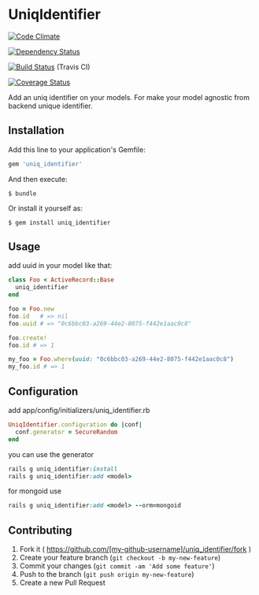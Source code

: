 # UniqIdentifier

[![Code Climate](https://codeclimate.com/github/joel/uniq_identifier.png)](https://codeclimate.com/github/joel/uniq_identifier)

[![Dependency Status](https://gemnasium.com/joel/uniq_identifier.png)](https://gemnasium.com/joel/uniq_identifier)

[![Build Status](https://travis-ci.org/joel/uniq_identifier.png?branch=master)](https://travis-ci.org/joel/uniq_identifier) (Travis CI)

[![Coverage Status](https://coveralls.io/repos/joel/uniq_identifier/badge.svg?branch=master)](https://coveralls.io/r/joel/uniq_identifier?branch=master)

Add an uniq identifier on your models. For make your model agnostic from backend unique identifier.

## Installation

Add this line to your application's Gemfile:

```ruby
gem 'uniq_identifier'
```

And then execute:

    $ bundle

Or install it yourself as:

    $ gem install uniq_identifier

## Usage

add uuid in your model like that:

```ruby
class Foo < ActiveRecord::Base
  uniq_identifier
end
```

```ruby
foo = Foo.new
foo.id   # => nil
foo.uuid # => "0c6bbc03-a269-44e2-8075-f442e1aac0c8"
```

```ruby
foo.create!
foo.id # => 1
```

```ruby
my_foo = Foo.where(uuid: "0c6bbc03-a269-44e2-8075-f442e1aac0c8")
my_foo.id # => 1
```

## Configuration

add app/config/initializers/uniq_identifier.rb

```ruby
UniqIdentifier.configuration do |conf|
  conf.generator = SecureRandom
end
```

you can use the generator

```ruby
rails g uniq_identifier:install
rails g uniq_identifier:add <model>
```
for mongoid use

```ruby
rails g uniq_identifier:add <model> --orm=mongoid
```
## Contributing

1. Fork it ( https://github.com/[my-github-username]/uniq_identifier/fork )
2. Create your feature branch (`git checkout -b my-new-feature`)
3. Commit your changes (`git commit -am 'Add some feature'`)
4. Push to the branch (`git push origin my-new-feature`)
5. Create a new Pull Request
